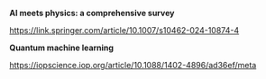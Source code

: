 **AI meets physics: a comprehensive survey**

https://link.springer.com/article/10.1007/s10462-024-10874-4

**Quantum machine learning**

https://iopscience.iop.org/article/10.1088/1402-4896/ad36ef/meta
